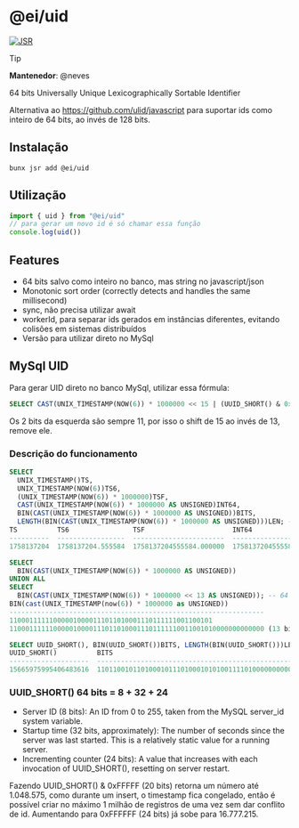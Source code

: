 # @ei/uid

[![JSR](https://jsr.io/badges/@ei/uid)](https://jsr.io/@ei/uid)

> [!TIP]
> **Mantenedor**: @neves

64 bits Universally Unique Lexicographically Sortable Identifier

Alternativa ao https://github.com/ulid/javascript para suportar ids como inteiro de 64 bits, ao invés de 128 bits.

## Instalação

```
bunx jsr add @ei/uid
```

## Utilização

```typescript
import { uid } from "@ei/uid"
// para gerar um novo id é só chamar essa função
console.log(uid())
```

## Features

- 64 bits salvo como inteiro no banco, mas string no javascript/json
- Monotonic sort order (correctly detects and handles the same millisecond)
- sync, não precisa utilizar await
- workerId, para separar ids gerados em instâncias diferentes, evitando colisões em sistemas distribuídos
- Versão para utilizar direto no MySql

## MySql UID

Para gerar UID direto no banco MySql, utilizar essa fórmula:
```sql
SELECT CAST(UNIX_TIMESTAMP(NOW(6)) * 1000000 << 15 | (UUID_SHORT() & 0xFFFFF) AS UNSIGNED)
```
Os 2 bits da esquerda são sempre 11, por isso o shift de 15 ao invés de 13, remove ele.

### Descrição do funcionamento

```sql
SELECT
  UNIX_TIMESTAMP()TS,
  UNIX_TIMESTAMP(NOW(6))TS6,
  (UNIX_TIMESTAMP(NOW(6)) * 1000000)TSF,
  CAST(UNIX_TIMESTAMP(NOW(6)) * 1000000 AS UNSIGNED)INT64,
  BIN(CAST(UNIX_TIMESTAMP(NOW(6)) * 1000000 AS UNSIGNED))BITS,
  LENGTH(BIN(CAST(UNIX_TIMESTAMP(NOW(6)) * 1000000 AS UNSIGNED)))LEN; -- 51 bits
TS          TS6                TSF                      INT64             BITS                                                 LEN
----------  -----------------  -----------------------  ----------------  ---------------------------------------------------  ---
1758137204  1758137204.555584  1758137204555584.000000  1758137204555584  110001111110000010000110111100010110011111101000000  51

SELECT
  BIN(CAST(UNIX_TIMESTAMP(NOW(6)) * 1000000 AS UNSIGNED))
UNION ALL
SELECT
  BIN(CAST(UNIX_TIMESTAMP(NOW(6)) * 1000000 << 13 AS UNSIGNED)); -- 64 bits
BIN(cast(UNIX_TIMESTAMP(now(6)) * 1000000 as UNSIGNED))
----------------------------------------------------------------
110001111110000010000111011010001110111111001100101
1100011111100000100001110110100011101111110011001010000000000000 (13 bits zero)

SELECT UUID_SHORT(), BIN(UUID_SHORT())BITS, LENGTH(BIN(UUID_SHORT()))LEN;
UUID_SHORT()          BITS                                                              LEN
--------------------  ----------------------------------------------------------------  ---
15665975995406483616  1101100101101000101110100010101001111010000000000000000010100001  64
```

### UUID_SHORT() 64 bits = 8 + 32 + 24

- Server ID (8 bits): An ID from 0 to 255, taken from the MySQL server_id system variable.
- Startup time (32 bits, approximately): The number of seconds since the server was last started.
  This is a relatively static value for a running server.
- Incrementing counter (24 bits):
  A value that increases with each invocation of UUID_SHORT(), resetting on server restart.

Fazendo UUID_SHORT() & 0xFFFFF (20 bits) retorna um número até 1.048.575,
como durante um insert, o timestamp fica congelado, então é possível criar no máximo 1 milhão de registros
de uma vez sem dar conflito de id.
Aumentando para 0xFFFFFF (24 bits) já sobe para 16.777.215.
